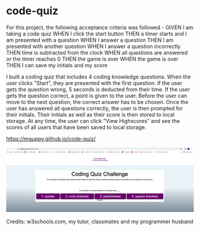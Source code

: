 # code-quiz
For this project, the following acceptance criteria was followed - 
GIVEN I am taking a code quiz
WHEN I click the start button
THEN a timer starts and I am presented with a question
WHEN I answer a question
THEN I am presented with another question
WHEN I answer a question incorrectly
THEN time is subtracted from the clock
WHEN all questions are answered or the timer reaches 0
THEN the game is over
WHEN the game is over
THEN I can save my initials and my score

I built a coding quiz that includes 4 coding knowledge questions.  When the user clicks "Start", they are presented with the first question.  If the user gets the question wrong, 5 seconds is deducted from their time.  If the user gets the question correct, a point is given to the user.  Before the user can move to the next question, the correct answer has to be chosen.  Once the user has answered all questions correctly, the user is then prompted for their initials.  Their initials as well as their score is then stored to local storage.  At any time, the user can click "View Highscores" and see the scores of all users that have been saved to local storage.

https://mguppy.github.io/code-quiz/

![ScreenShot](Screenshot.png)

Credits: w3schools.com, my tutor, classmates and my programmer husband
